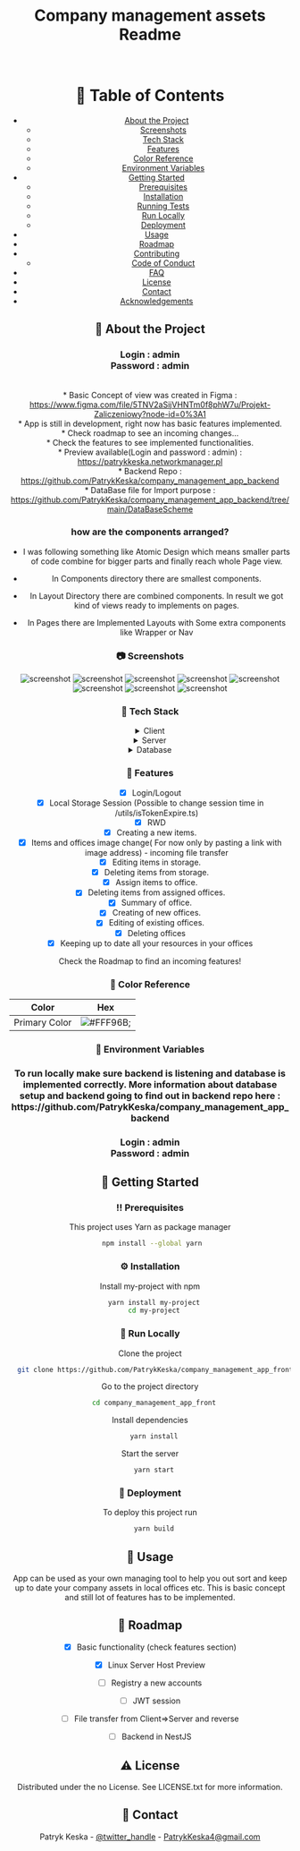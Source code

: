 <!--
Hey, thanks for using the awesome-readme-template template.  
If you have any enhancements, then fork this project and create a pull request 
or just open an issue with the label "enhancement".

Don't forget to give this project a star for additional support ;)
Maybe you can mention me or this repo in the acknowledgements too
-->
<div align="center">

  <h1>Company management  assets Readme</h1>


<br />

<!-- Table of Contents -->
# :notebook_with_decorative_cover: Table of Contents

- [About the Project](#star2-about-the-project)
    * [Screenshots](#camera-screenshots)
    * [Tech Stack](#space_invader-tech-stack)
    * [Features](#dart-features)
    * [Color Reference](#art-color-reference)
    * [Environment Variables](#key-environment-variables)
- [Getting Started](#toolbox-getting-started)
    * [Prerequisites](#bangbang-prerequisites)
    * [Installation](#gear-installation)
    * [Running Tests](#test_tube-running-tests)
    * [Run Locally](#running-run-locally)
    * [Deployment](#triangular_flag_on_post-deployment)
- [Usage](#eyes-usage)
- [Roadmap](#compass-roadmap)
- [Contributing](#wave-contributing)
    * [Code of Conduct](#scroll-code-of-conduct)
- [FAQ](#grey_question-faq)
- [License](#warning-license)
- [Contact](#handshake-contact)
- [Acknowledgements](#gem-acknowledgements)



<!-- About the Project -->
## :star2: About the Project

<h3>Login : admin </br>
 Password : admin</h3>


<br/>* Basic Concept of view was created in Figma : https://www.figma.com/file/5TNV2aSijVHNTm0f8phW7u/Projekt-Zaliczeniowy?node-id=0%3A1
<br/>* App is still in development, right now has basic features implemented.
<br/>* Check roadmap to see an incoming changes...
<br/>* Check the features to see implemented functionalities.
<br/>* Preview available(Login and password : admin) : https://patrykkeska.networkmanager.pl
<br/>* Backend Repo : https://github.com/PatrykKeska/company_management_app_backend
<br/>* DataBase file for Import purpose  : https://github.com/PatrykKeska/company_management_app_backend/tree/main/DataBaseScheme
<br/> <h3> how are the components arranged?</h3>

* I was   following something like Atomic Design which means smaller parts of code combine for bigger parts and finally reach whole Page view.

* In Components directory there are smallest components.

* In Layout Directory there are combined components.
In result we got kind of views ready to implements on pages.

* In Pages there are Implemented Layouts with Some extra components like Wrapper or Nav

<!-- Screenshots -->
### :camera: Screenshots

<div align="center"> 
  <img src="src/assets /readme/S1.jpeg" alt="screenshot" />
  <img src="src/assets /readme/S2.jpeg" alt="screenshot" />
  <img src="src/assets /readme/S3.jpeg" alt="screenshot" />
  <img src="src/assets /readme/S4.jpeg" alt="screenshot" />
  <img src="src/assets /readme/S5.jpeg" alt="screenshot" />
  <img src="src/assets /readme/S6.jpeg" alt="screenshot" />
  <img src="src/assets /readme/S7.jpeg" alt="screenshot" />
  <img src="src/assets /readme/S8.jpeg" alt="screenshot" />
  
</div>


<!-- TechStack -->
### :space_invader: Tech Stack

<details>
  <summary>Client</summary>
  <ul>
    <li><a href="https://www.typescriptlang.org/">Typescript</a></li>
    <li><a href="https://reactjs.org/">React.js</a></li>
    <li><a href="https://styled-components.com/">Styled-Components</a></li>
  
  </ul>
</details>

<details>
  <summary>Server</summary>
  <ul>
    <li><a href="https://www.typescriptlang.org/">Typescript</a></li>
    <li><a href="https://expressjs.com/">Express.js</a></li>
    <li><a href="https://www.mysql.com/">MySql</a></li>

  </ul>
</details>

<details>
<summary>Database</summary>
  <ul>
    <li><a href="https://www.mysql.com/">MySQL</a></li>
  </ul>
</details>


<!-- Features -->
### :dart: Features

* [x] Login/Logout 
* [x] Local Storage Session (Possible to change session time in /utils/isTokenExpire.ts) 
* [x] RWD
* [x] Creating a new items.
* [x] Items and offices image change( For now only by pasting a link with image address) - incoming file transfer  
* [x] Editing items in storage.
* [x] Deleting items from storage. 
* [x] Assign items to  office.
* [x] Deleting items from assigned offices. 
* [x] Summary of  office.
* [x] Creating of new offices. 
* [x] Editing of existing offices. 
* [x] Deleting offices 
* [x] Keeping up to date all your resources in your offices 

Check the Roadmap to find an incoming features! 

<!-- Color Reference -->
### :art: Color Reference

| Color             | Hex                                                                |
| ----------------- | ------------------------------------------------------------------ |
| Primary Color | ![#FFF96B;](https://via.placeholder.com/10/222831?text=+) |


<!-- Env Variables -->
### :key: Environment Variables

<h3>To run locally make sure backend is listening and database is implemented correctly. 
More information about database setup and backend  going to find out in backend repo here : </br> https://github.com/PatrykKeska/company_management_app_backend</h3>

<h3>Login : admin </br> 
Password : admin</h3> 


<!-- Getting Started -->
## 	:toolbox: Getting Started

<!-- Prerequisites -->
### :bangbang: Prerequisites

This project uses Yarn as package manager

```bash
 npm install --global yarn
```

<!-- Installation -->
### :gear: Installation

Install my-project with npm

```bash
  yarn install my-project
  cd my-project
```


<!-- Run Locally -->
### :running: Run Locally

Clone the project

```bash
  git clone https://github.com/PatrykKeska/company_management_app_front.git
```

Go to the project directory

```bash
  cd company_management_app_front
```

Install dependencies

```bash
  yarn install
```

Start the server

```bash
  yarn start
```


<!-- Deployment -->
### :triangular_flag_on_post: Deployment

To deploy this project run

```bash
  yarn build
```


<!-- Usage -->
## :eyes: Usage

App can be used as your own managing tool to help you out  sort and keep up to date your company assets in local offices etc.
This is basic concept and still lot of features has to be implemented.


<!-- Roadmap  -->
## :compass: Roadmap

* [x] Basic functionality (check features section)
* [x] Linux Server Host Preview
* [ ] Registry a new accounts
* [ ] JWT session
* [ ] File transfer from Client=>Server and reverse
* [ ] Backend in NestJS





<!-- License -->
## :warning: License

Distributed under the no License. See LICENSE.txt for more information.


<!-- Contact -->
## :handshake: Contact

Patryk Keska - [@twitter_handle](https://twitter.com/Patryk09676751) - PatrykKeska4@gmail.com




